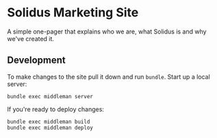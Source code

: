# Solidus Marketing Site

A simple one-pager that explains who we are, what Solidus is and why we've created it.

## Development

To make changes to the site pull it down and run `bundle`. Start up a local server:

    bundle exec middleman server

If you're ready to deploy changes:

    bundle exec middleman build
    bundle exec middleman deploy
